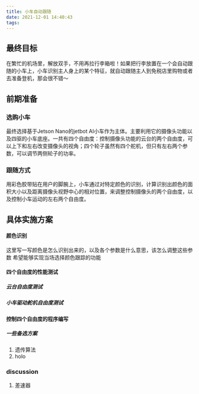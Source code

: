 ```yaml
---
title: 小车自动跟随
date: 2021-12-01 14:40:43
tags:
---
```

## 最终目标
在繁忙的机场里，解放双手，不用再拉行李箱啦！如果把行李放置在一个会自动跟随的小车上，小车识别主人身上的某个特征，就自动跟随主人到免税店里购物或者去准备登机，那会很不错～

## 前期准备

### 选购小车
最终选择基于Jetson Nano的jetbot AI小车作为主体。主要利用它的摄像头功能以及四驱的小车底座。一共有四个自由度：控制摄像头功能的云台的两个自由度，可以上下和左右改变摄像头的视角；四个轮子虽然有四个舵机，但只有左右两个参数，可以调节两侧轮子的功率。

### 跟随方式
用彩色胶带贴在用户的脚腕上，小车通过对特定颜色的识别，计算识别出颜色的面积大小以及距离摄像头视野中心的相对位置，来调整控制摄像头的两个自由度，以及控制小车运动的左右两个自由度。

## 具体实施方案

#### 颜色识别
这里写一写颜色是怎么识别出来的，以及各个参数是什么意思，该怎么调整这些参数
希望能够实现当场选择颜色跟踪的功能

#### 四个自由度的性能测试

##### 云台自由度测试

##### 小车驱动舵机自由度测试

#### 控制四个自由度的程序编写

##### 一些备选方案
1. 遗传算法
2. holo


### discussion
1. 差速器
